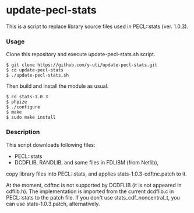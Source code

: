 update-pecl-stats
=================

This is a script to replace library source files used in PECL::stats (ver. 1.0.3).

### Usage

Clone this repository and execute update-pecl-stats.sh script.

```
$ git clone https://github.com/y-uti/update-pecl-stats.git
$ cd update-pecl-stats
$ ./update-pecl-stats.sh
```

Then build and install the module as usual.

```
$ cd stats-1.0.3
$ phpize
$ ./configure
$ make
$ sudo make install
```

### Description

This script downloads following files:
- PECL::stats
- DCDFLIB, RANDLIB, and some files in FDLIBM (from Netlib),

copy library files into PECL::stats, and applies stats-1.0.3-cdftnc.patch to it.

At the moment, cdftnc is not supported by DCDFLIB (it is not appeared in cdflib.h).
The implementation is imported from the current dcdflib.c in PECL::stats to the patch file.
If you don't use stats_cdf_noncentral_t, you can use stats-1.0.3.patch, alternatively.



